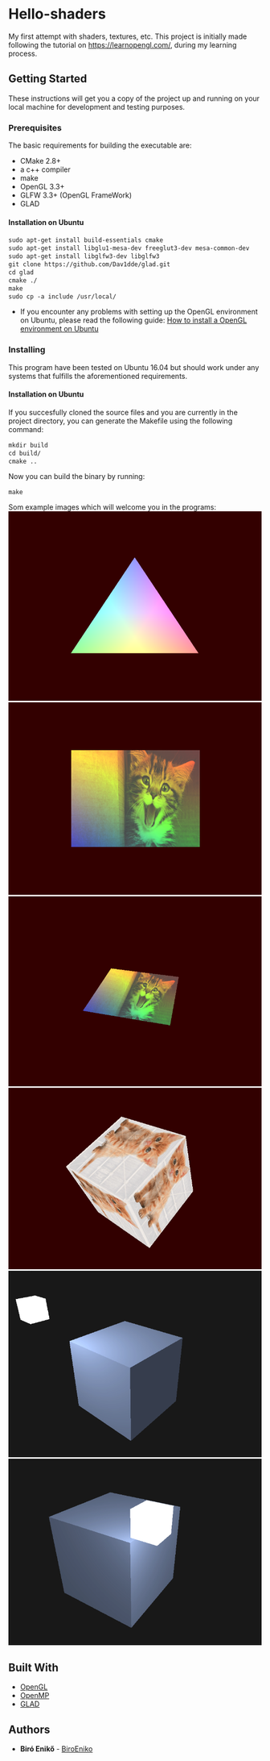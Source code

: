 # Hello-shaders
My first attempt with shaders, textures, etc.
This project is initially made following the tutorial on https://learnopengl.com/, during my learning process.

## Getting Started

These instructions will get you a copy of the project up and running on your local machine for development and testing purposes.

### Prerequisites

The basic requirements for building the executable are:

* CMake 2.8+
* a c++ compiler
* make
* OpenGL 3.3+
* GLFW 3.3+ (OpenGL FrameWork)
* GLAD

#### Installation on Ubuntu

```
sudo apt-get install build-essentials cmake
sudo apt-get install libglu1-mesa-dev freeglut3-dev mesa-common-dev
sudo apt-get install libglfw3-dev libglfw3
git clone https://github.com/Dav1dde/glad.git
cd glad
cmake ./
make
sudo cp -a include /usr/local/
```

* If you encounter any problems with setting up the OpenGL environment on Ubuntu, please read the following guide:
[How to install a OpenGL environment on Ubuntu](https://medium.com/@Plimsky/how-to-install-a-opengl-environment-on-ubuntu-e3918cf5ab6c)

### Installing

This program have been tested on Ubuntu 16.04 but should work under any systems that fulfills the aforementioned requirements.

#### Installation on Ubuntu

If you succesfully cloned the source files and you are currently in the project directory, you can generate the Makefile using the following command:

```
mkdir build
cd build/
cmake ..
```
Now you can build the binary by running:
```
make
```
Som example images which will welcome you in the programs:
![](https://github.com/biroeniko/hello-shaders/blob/master/images/00.png)
![](https://github.com/biroeniko/hello-shaders/blob/master/images/01.png)
![](https://github.com/biroeniko/hello-shaders/blob/master/images/03.png)
![](https://github.com/biroeniko/hello-shaders/blob/master/images/04.gif)
![](https://github.com/biroeniko/hello-shaders/blob/master/images/13.gif)
![](https://github.com/biroeniko/hello-shaders/blob/master/images/14.gif)
## Built With

* [OpenGL](https://www.opengl.org/)
* [OpenMP](http://www.glfw.org/)
* [GLAD](https://github.com/Dav1dde/glad)

## Authors

* **Biró Enikő** - [BiroEniko](https://github.com/biroeniko)

